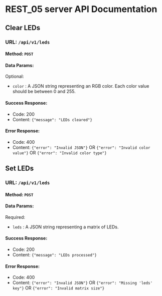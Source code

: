 # REST_05 server API Documentation

## Clear LEDs

### URL: `/api/v1/leds`

#### Method: `POST`

#### Data Params:

Optional:

- `color` : A JSON string representing an RGB color. Each color value should be between 0 and 255.

#### Success Response:

- Code: 200
- Content: `{"message": "LEDs cleared"}`

#### Error Response:

- Code: 400
- Content: `{"error": "Invalid JSON"}` OR `{"error": "Invalid color value"}` OR `{"error": "Invalid color type"}`

## Set LEDs

### URL: `/api/v1/leds`

#### Method: `POST`

#### Data Params:

Required:

- `leds` : A JSON string representing a matrix of LEDs.

#### Success Response:

- Code: 200
- Content: `{"message": "LEDs processed"}`

#### Error Response:

- Code: 400
- Content: `{"error": "Invalid JSON"}` OR `{"error": "Missing 'leds' key"}` OR `{"error": "Invalid matrix size"}`
